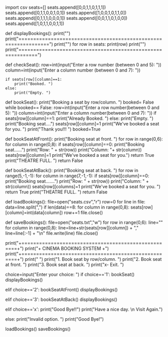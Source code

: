import csv
seats=[]
seats.append([0,0,1,1,0,1,1,1])
seats.append([0,1,1,0,0,1,0,1])
seats.append([1,0,0,1,0,1,1,0])
seats.append([0,1,1,1,0,0,0,1])
seats.append([0,0,1,1,0,1,0,0])
seats.append([1,0,1,1,0,0,1,1])

def displayBookings():
    print("")
    print("================================================================")
    print("")
    for row in seats:
        print(row)
    print("")
    print("============================================================")
        
def checkSeat():
    row=int(input("Enter a row number (between 0 and 5): "))
    column=int(input("Enter a column number (between 0 and 7): "))
    
    if seats[row][column]==1:
        print("Booked. ")
    else:
        print("Empty. ")
        

def bookSeat():
    print("Booking a seat by row/column. ")
    booked= False
    while booked== False:
        row=int(input("Enter a row number(between 0 and 5):  "))
        column=int(input("Enter a column number(between 0 and 7): "))
        if seats[row][column]==1:
            print("Already Booked. ")
        else:
            print("Empty. ")
            print("Booking seat....")
            seats[row][column]=1
            print("We've booked a seat for you. ")
            print("Thank you!!! ")
            booked=True
    
    
def bookSeatAtFront():
    print("Booking seat at front. ")
    for row in range(0,6):
        for column in range(0,8):
            if seats[row][column]==0:
                print("Booking seat......")
                print("Row: " + str(row))
                print("Column: "+ str(column))
                seats[row][column]=1
                print("We've booked a seat for you.")
                return True
            print("THEATRE FULL. ")
            return False
                
    
    
    
    
def bookSeatAtBack():
    print("Booking seat at back. ")
    for row in range(5,-1,-1):
        for column in range(7,-1,-1):
            if seats[row][column]==0:
                print("Booking seat.......")
                print("Row: " + str(row))
                print("Column: " + str(column))
                seats[row][columns]=1
                print("We've booked a seat for you. ")
                return True
            print("THEATRE FULL. ")
            return False
                
            
def loadBookings():
    file=open("seats.csv","r")
    row=0
    for line in file:
        data=line.split(",")
        if len(data)==8:
            for column in range(0,8):
                seats[row][column]=int(data[column])
            row+=1
    file.close()
    
    
    
def saveBookings():
    file=open("seats.txt","w")
    for row in range(0,6):
        line=""
        for column in range(0,8):
            line=line+str(seats[row][column]) + ","
        line=line[:-1] + "\n"
        file.write(line)
    file.close()
    
    
print("+====================================================+")
print("+    CINEMA BOOKING SYSTEM    +")
print("+====================================================+")
print(" ")
print("1. Book seat by row/column. ")
print("2. Book seat at front. ")
print("3. Book seat at back. ")
print("x- Exit. ")


choice=input("Enter your choice: ")
if choice=='1':
    bookSeat()
    displayBookings()
    
elif choice=='2':
    bookSeatAtFront()
    displayBookings()
    
elif choice=='3':
    bookSeatAtBack()
    displayBookings()
    
elif choice=='x':
    print("Good Bye!!")
    print("Have a nice day. \n Visit Again.")
    
else:
    print("Invalid option. ")
    print("Good Bye!")

    
loadBookings()
saveBookings()


